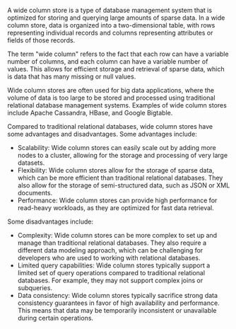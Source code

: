 A wide column store is a type of database management system that is optimized for storing and querying large amounts of sparse data. In a wide column store, data is organized into a two-dimensional table, with rows representing individual records and columns representing attributes or fields of those records.



The term "wide column" refers to the fact that each row can have a variable number of columns, and each column can have a variable number of values. This allows for efficient storage and retrieval of sparse data, which is data that has many missing or null values.

Wide column stores are often used for big data applications, where the volume of data is too large to be stored and processed using traditional relational database management systems. Examples of wide column stores include Apache Cassandra, HBase, and Google Bigtable.

Compared to traditional relational databases, wide column stores have some advantages and disadvantages. Some advantages include:

- Scalability: Wide column stores can easily scale out by adding more nodes to a cluster, allowing for the storage and processing of very large datasets.
- Flexibility: Wide column stores allow for the storage of sparse data, which can be more efficient than traditional relational databases. They also allow for the storage of semi-structured data, such as JSON or XML documents.
- Performance: Wide column stores can provide high performance for read-heavy workloads, as they are optimized for fast data retrieval.


Some disadvantages include:

- Complexity: Wide column stores can be more complex to set up and manage than traditional relational databases. They also require a different data modeling approach, which can be challenging for developers who are used to working with relational databases.
- Limited query capabilities: Wide column stores typically support a limited set of query operations compared to traditional relational databases. For example, they may not support complex joins or subqueries.
- Data consistency: Wide column stores typically sacrifice strong data consistency guarantees in favor of high availability and performance. This means that data may be temporarily inconsistent or unavailable during certain operations.